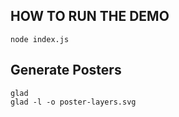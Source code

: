 ## HOW TO RUN THE DEMO ##
```node index.js```

## Generate Posters
```
glad
glad -l -o poster-layers.svg
```
